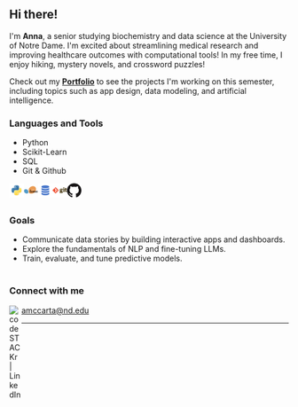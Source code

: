 ## Hi there!

I'm **Anna**, a senior studying biochemistry and data science at the University of Notre Dame. I'm excited about streamlining medical research and improving healthcare outcomes with computational tools! In my free time, I enjoy hiking, mystery novels, and crossword puzzles!

Check out my [**Portfolio**](https://github.com/annamccartan3/MCCARTAN-Data-Science-Portfolio) to see the projects I'm working on this semester, including topics such as app design, data modeling, and artificial intelligence.

### Languages and Tools
- Python
- Scikit-Learn
- SQL
- Git & Github
<img align="left" alt="Python" width="26px" src="https://raw.githubusercontent.com/github/explore/80688e429a7d4ef2fca1e82350fe8e3517d3494d/topics/python/python.png" />
<img align="left" alt="Scikit-Learn" width="26px" src="https://raw.githubusercontent.com/github/explore/80688e429a7d4ef2fca1e82350fe8e3517d3494d/topics/scikit-learn/scikit-learn.png" />
<img align="left" alt="SQL" width="26px" src="https://raw.githubusercontent.com/github/explore/80688e429a7d4ef2fca1e82350fe8e3517d3494d/topics/sql/sql.png" />
<img align="left" alt="Git" width="26px" src="https://raw.githubusercontent.com/github/explore/80688e429a7d4ef2fca1e82350fe8e3517d3494d/topics/git/git.png" />
<img align="left" alt="GitHub" width="26px" src="https://raw.githubusercontent.com/github/explore/78df643247d429f6cc873026c0622819ad797942/topics/github/github.png" />
<br><br>

### Goals
- Communicate data stories by building interactive apps and dashboards.
- Explore the fundamentals of NLP and fine-tuning LLMs.
- Train, evaluate, and tune predictive models.
<br><br>

### Connect with me

[<img align="left" alt="codeSTACKr | LinkedIn" width="22px" src="https://cdn.jsdelivr.net/npm/simple-icons@v3/icons/linkedin.svg" />][linkedin]
[amccarta@nd.edu](amccarta@nd.edu)
<br />

---
[linkedin]: https://www.linkedin.com/in/anna-mccartan/
